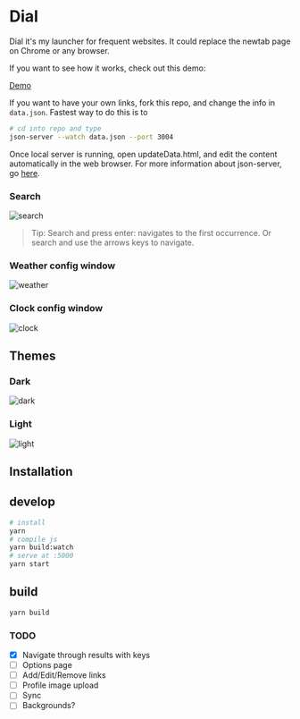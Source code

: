 # Dial

Dial it's my launcher for frequent websites.
It could replace the newtab page on Chrome or any browser.

If you want to see how it works, check out this demo:

[Demo](https://home.singuerinc.com/)

If you want to have your own links, fork this repo, and change the info in `data.json`.
Fastest way to do this is to

```sh
# cd into repo and type
json-server --watch data.json --port 3004
```
 Once local server is running, open updateData.html, and edit the content automatically in the web browser.
 For more information about json-server, go [here](https://github.com/typicode/json-server).

### Search

![search](./dial.gif)

> Tip: Search and press enter: navigates to the first occurrence. Or search and use the arrows keys to navigate.

### Weather config window

![weather](./screen_weather.png)

### Clock config window

![clock](./screen_clock.png)

## Themes

### Dark

![dark](./theme_dark.png)

### Light

![light](./theme_light.png)

## Installation

## develop

```sh
# install
yarn
# compile js
yarn build:watch
# serve at :5000
yarn start
```

## build

```sh
yarn build
```

### TODO

- [x] Navigate through results with keys
- [ ] Options page
- [ ] Add/Edit/Remove links
- [ ] Profile image upload
- [ ] Sync
- [ ] Backgrounds?
